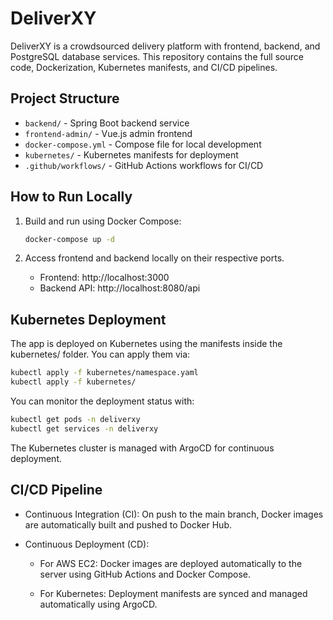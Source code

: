 # DeliverXY

DeliverXY is a crowdsourced delivery platform with frontend, backend, and PostgreSQL database services. This repository contains the full source code, Dockerization, Kubernetes manifests, and CI/CD pipelines.

## Project Structure
- `backend/` - Spring Boot backend service
- `frontend-admin/` - Vue.js admin frontend
- `docker-compose.yml` - Compose file for local development
- `kubernetes/` - Kubernetes manifests for deployment
- `.github/workflows/` - GitHub Actions workflows for CI/CD

## How to Run Locally

1. Build and run using Docker Compose:
   ```bash
   docker-compose up -d
   ```
   
2. Access frontend and backend locally on their respective ports.
   - Frontend: http://localhost:3000
   - Backend API: http://localhost:8080/api

## Kubernetes Deployment
The app is deployed on Kubernetes using the manifests inside the kubernetes/ folder. 
You can apply them via:
```bash
kubectl apply -f kubernetes/namespace.yaml
kubectl apply -f kubernetes/
```
You can monitor the deployment status with:
```bash
kubectl get pods -n deliverxy
kubectl get services -n deliverxy
```
The Kubernetes cluster is managed with ArgoCD for continuous deployment.

## CI/CD Pipeline
- Continuous Integration (CI): On push to the main branch, Docker images are automatically built and pushed to Docker Hub.

- Continuous Deployment (CD):

    - For AWS EC2: Docker images are deployed automatically to the server using GitHub Actions and Docker Compose.

    - For Kubernetes: Deployment manifests are synced and managed automatically using ArgoCD.
